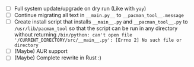 * [ ] Full system update/upgrade on dry run (Like with `yay`)
* [ ] Continue migrating all text in `__main.py__` to `__pacman_tool__.message`
* [ ] Create install script that installs `__main__.py` and `__pacman_tool__.py` to `/usr/lib/pacman_tool` so that the script can be run in any directory without returning `/bin/python: can't open file '/CURRENT_DIRECTORY/src/__main__.py': [Errno 2] No such file or directory` 
* [ ] (Maybe) AUR support
* [ ] (Maybe) Complete rewrite in Rust :)
